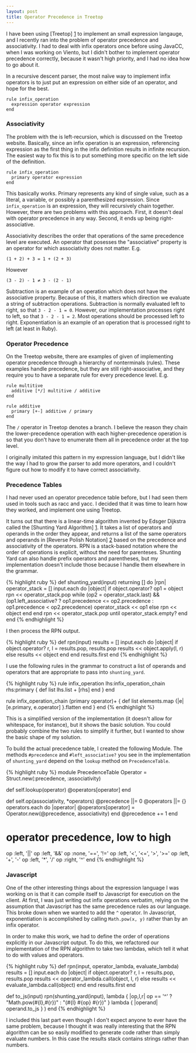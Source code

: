```yaml
---
layout: post
title: Operator Precedence in Treetop
---
```


I have been using [Treetop] [1] to implement an small expression langauge, and I recently
ran into the problem of operator precedence and associativity. I had to deal with infix
operators once before using JavaCC, when I was working on Viento, but I didn't bother
to implement operator precedence correctly, because it wasn't high priority, and I had
no idea how to go about it.

  [1]: http://treetop.rubyforge.org

In a recursive descent parser, the most naïve way to implement infix operators is to
just put an expression on either side of an operator, and hope for the best.


    rule infix_operation
      expression operator expression
    end

### Associativity

The problem with the is left-recursion, which is discussed on the Treetop website.
Basically, since an infix operation is an expression, referencing expression as
the first thing in the infix definition results in infinite recursion. The easiest
way to fix this is to put something more specific on the left side of the definition.

    rule infix_operation
      primary operator expression
    end

This basically works. Primary represents any kind of single value, such as a literal,
a variable, or possibly a parenthesized expression. Since `infix_operation` is an expression,
they will recursively chain together. However, there are two problems with this approach.
First, it doesn't deal with operator precedence in any way. Second, it ends up being
right-associative.

Associativity describes the order that operations of the same precedence level are executed.
An operator that posesses the "associative" property is an operator for which associativity
does not matter. E.g.

    (1 + 2) + 3 = 1 + (2 + 3)

However

    (3 - 2) - 1 ≠ 3 - (2 - 1)

Subtraction is an example of an operation which does not have the associative property.
Because of this, it matters which direction we evaluate a string of subtraction operations.
Subtraction is normally evaluated left to right, so that `3 - 2 - 1 = 0`. However, our
implementation processes right to left, so that `3 - 2 - 1 = 2`. Most operations should
be processed left to right. Exponentiation is an example of an operation that is
processed right to left (at least in Ruby).

### Operator Precedence

On the Treetop website, there are examples of given of implementing operator precedence
through a hierarchy of nonterminals (rules). These examples handle precedence, but they
are still right-associative, and they require you to have a separate rule for every
precedence level. E.g.

    rule multitive
      additive [*/] multitive / additive
    end

    rule additive
      primary [+-] additive / primary
    end

The `/` operator in Treetop denotes a branch. I believe the reason they chain the
lower-precedence operation with each higher-precedence operation is so that you
don't have to enumerate them all in precedence order at the top level.

I originally imitated this pattern in my expression language, but I didn't like
the way I had to grow the parser to add more operators, and I couldn't figure out
how to modify it to have correct associativity.

### Precedence Tables

I had never used an operator precedence table before, but I had seen them used in tools
such as racc and yacc. I decided that it was time to learn how they worked, and implement
one using Treetop.

It turns out that there is a linear-time algorithm invented by Edsger Dijkstra called the
[Shunting Yard Algorithm] [1]. It takes a list of operators and operands in the order they appear,
and returns a list of the same operators and operands in [Reverse Polish Notation] [2] based on
the precedence and associativity of the operators. RPN is a stack-based notation where the
order of operations is explicit, without the need for parenteses. Shunting Yard can also
handle prefix operators and parentheses, but my implementation doesn't include those because
I handle them elsewhere in the grammar.

  [1]: http://en.wikipedia.org/wiki/Shunting-yard_algorithm
  [2]: http://en.wikipedia.org/wiki/Reverse_Polish_Notation

<div class="code_window">
{% highlight ruby %}
def shunting_yard(input)
  returning [] do |rpn|
    operator_stack = []
    input.each do |object|
      if object.operator?
        op1 = object
        rpn << operator_stack.pop while (op2 = operator_stack.last) && (op1.left_associative? ? op1.precedence <= op2.precedence : op1.precedence < op2.precedence)
        operator_stack << op1
      else
        rpn << object
      end
    end
    rpn << operator_stack.pop until operator_stack.empty?
  end
end
{% endhighlight %}
</div>

I then process the RPN output.

<div class="code_window">
{% highlight ruby %}
def rpn(input)
  results = []
  input.each do |object|
    if object.operator?
      r, l = results.pop, results.pop
      results << object.apply(l, r)
    else
      results << object
    end
  end
  results.first
end
{% endhighlight %}
</div>

I use the following rules in the grammar to construct a list of operands and operators that
are appropriate to pass into `shunting_yard`.

<div class="code_window">
{% highlight ruby %}
rule infix_operation
  lhs:infix_operation_chain rhs:primary {
    def list
      lhs.list + [rhs]
    end
  }
end

rule infix_operation_chain
  (primary operator)+ {
    def list
      elements.map {|e| [e.primary, e.operator] }.flatten
    end
  }
end
{% endhighlight %}
</div>

This is a simplified version of the implementation (it doesn't allow for whitespace, for
instance), but it shows the basic solution. You could probably combine the two rules to
simplify it further, but I wanted to show the basic shape of my solution.

To build the actual precedence table, I created the following Module. The methods `#precedence`
and `#left_associative?` you see in the implementation of `shunting_yard` depend on the `lookup` method
on `PrecedenceTable`.

<div class="code_window">
{% highlight ruby %}
module PrecedenceTable
  Operator = Struct.new(:precedence, :associativity)

  def self.lookup(operator)
    @operators[operator]
  end

  def self.op(associativity, *operators)
    @precedence ||= 0
    @operators ||= {}
    operators.each do |operator|
      @operators[operator] = Operator.new(@precedence, associativity)
    end
    @precedence += 1
  end

  # operator precedence, low to high
  op :left, '||'
  op :left, '&&'
  op :none, '==', '!='
  op :left, '<', '<=', '>', '>='
  op :left, '+', '-'
  op :left, '*', '/'
  op :right, '^'
end
{% endhighlight %}
</div>

### Javascript

One of the other interesting things about the expression language I was working on is that
it can compile itself to Javascript for execution on the client. At first, I was just writing
out infix operations verbatim, relying on the assumption that Javascript has the same precedence
rules as our language. This broke down when we wanted to add the `^` operator. In Javascript,
exponentiation is accomplished by calling `Math.pow(x, y)` rather than by an infix operator.

In order to make this work, we had to define the order of operations explicitly in our Javascript
output. To do this, we refactored our implementation of the RPN algorithm to take two lambdas, which
tell it what to do with values and operators.

<div class="code_window">
{% highlight ruby %}
def rpn(input, operator_lambda, evaluate_lambda)
  results = []
  input.each do |object|
    if object.operator?
      r, l = results.pop, results.pop
      results << operator_lambda.call(object, l, r)
    else
      results << evaluate_lambda.call(object)
    end
  end
  results.first
end

def to_js(input)
  rpn(shunting_yard(input),
      lambda { |op,l,r| op == '^' ? "Math.pow(#{l},#{r})" : "(#{l} #{op} #{r})" }
      lambda { |operand| operand.to_js }
  )
end
{% endhighlight %}
</div>

I included this last part even though I don't expect anyone to ever have the same problem, because
I thought it was really interesting that the RPN algorithm can be so easily modified to generate
code rather than simply evaluate numbers. In this case the results stack contains strings rather
than numbers.



